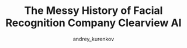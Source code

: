 ---
layout: redirect
title: "The Messy History of Facial Recognition Company Clearview AI"
author: [andrey_kurenkov]
categories: [editorials]
tags: [facial recognition]
excerpt: "Clearview AI, a provider of facial recognition capabilities powered by billions of images scraped from all over the web, has faced much media scrutiny and numerous legal challenges in 2020 and 2021"
image:
  feature: assets/img/editorials/2022-01-15-messy-clearview/main.webp
  credit:
permalink: /editorials/messy-clearview
redirect: https://lastweekin.ai/p/the-messy-history-and-many-legal
sidebartoc: true
highlight: false
---